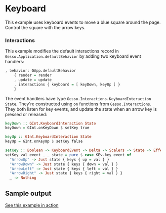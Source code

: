 # Keyboard

This example uses keyboard events to move a blue square around the page. Control the square with the arrow keys.

### Interactions

This example modifies the default interactions record in `Gesso.Application.defaultBehavior` by adding two keyboard event handlers:

```purescript
, behavior: GApp.defaultBehavior
    { render = render
    , update = update
    , interactions { keyboard = [ keyDown, keyUp ] }
    }
```

The event handlers have type `Gesso.Interactions.KeyboardInteraction State`. They're constructed using `on` functions from `Gesso.Interactions`. They both listen for key events, and update the state when an arrow key is pressed or released:

```purescript
keyDown :: GInt.KeyboardInteraction State
keyDown = GInt.onKeyDown $ setKey true

keyUp :: GInt.KeyboardInteraction State
keyUp = GInt.onKeyUp $ setKey false

setKey :: Boolean -> KeyboardEvent -> Delta -> Scalers -> State -> Effect (Maybe State)
setKey val event _ _ state = pure $ case KEv.key event of
  "ArrowUp" -> Just state { keys { up = val } }
  "ArrowDown" -> Just state { keys { down = val } }
  "ArrowLeft" -> Just state { keys { left = val } }
  "ArrowRight" -> Just state { keys { right = val } }
  _ -> Nothing
```

## Sample output

[See this example in action](https://smilack.github.io/purescript-gesso/examples/keyboard/dist/)
